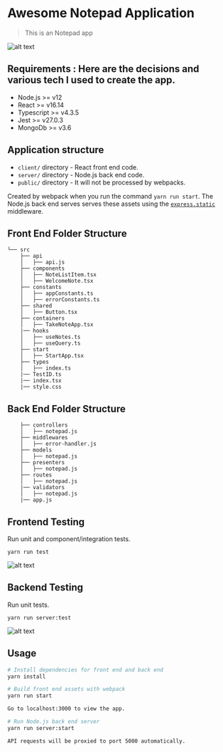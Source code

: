 # Awesome Notepad Application

> This is an Notepad app 

![alt text](https://green-tech2510.slite.com/api/files/~~KW5CedF/Screenshot%202021-07-12%20at%205.02.32%20PM.png)

## Requirements : Here are the decisions and various tech I used to create the app.

- Node.js >= v12
- React >= v16.14
- Typescript >= v4.3.5
- Jest >= v27.0.3
- MongoDb >= v3.6


## Application structure

- `client/` directory - React front end code.
- `server/` directory - Node.js back end code.
- `public/` directory - It will not be processed by webpacks. 

Created by webpack when you run the command `yarn run start`. The Node.js back end serves serves these assets using the
[`express.static`](https://expressjs.com/en/starter/static-files.html#serving-static-files-in-express) middleware.

## Front End Folder Structure
```
└── src
    ├── api
    │   ├── api.js
    ├── components
    │   ├── NoteListItem.tsx
    │   ├── WelcomeNote.tsx    
    ├── constants
    │   ├── appConstants.ts
    │   ├── errorConstants.ts
    ├── shared
    │   ├── Button.tsx
    ├── containers 
    │   ├── TakeNoteApp.tsx
    |── hooks
    │   ├── useNotes.ts
    │   ├── useQuery.ts
    ├── start
    │   ├── StartApp.tsx
    ├── types
    │   ├── index.ts
    |── TestID.ts
    |── index.tsx
    |── style.css
```
## Back End Folder Structure
```
    ├── controllers
    │   ├── notepad.js
    ├── middlewares
    │   ├── error-handler.js   
    ├── models
    │   ├── notepad.js
    ├── presenters
    │   ├── notepad.js
    ├── routes 
    │   ├── notepad.js
    |── validators
    │   ├── notepad.js
    |── app.js
```

## Frontend Testing
Run unit and component/integration tests.

```
yarn run test 
```
![alt text](https://green-tech2510.slite.com/api/files/E5XhbbBhpl/Screenshot%202021-07-12%20at%205.05.32%20PM.png)

## Backend Testing

Run unit tests.

```
yarn run server:test 
```
![alt text](https://green-tech2510.slite.com/api/files/2EOVlsshQP/Screenshot%202021-07-14%20at%2012.19.41%20PM.png)



## Usage

```bash
# Install dependencies for front end and back end
yarn install

# Build front end assets with webpack
yarn run start

Go to localhost:3000 to view the app.

# Run Node.js back end server
yarn run server:start

API requests will be proxied to port 5000 automatically.
```
